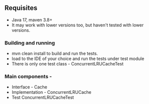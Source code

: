 ## Requisites

 - Java 17, maven 3.8+
 - It may work with lower versions too, but haven't tested with lower versions.

### Building and running

 - mvn clean install to build and run the tests.
 - load to the IDE of your choice and run the tests under test module
 - There is only one test class - ConcurrentLRUCacheTest

### Main components - 
 - Interface   - Cache
 - Implementation - ConcurrentLRUCache
 - Test ConcurrentLRUCacheTest